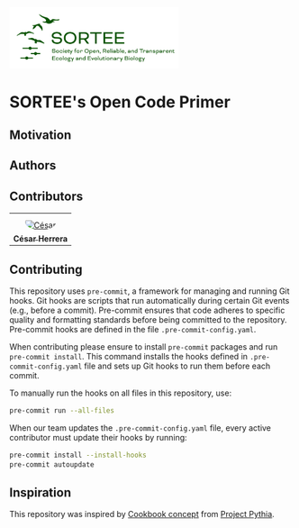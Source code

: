 <img src="src/sortee-logo.png" alt="Thumbnail for Society for Open, Reliable, and Transparent Ecology and Evolutionary Biology" width="300"/>

# SORTEE's Open Code Primer

## Motivation

## Authors

## Contributors

<table>
<tr>
    <td align="center" style="word-wrap: break-word; width: 150.0; height: 150.0">
        <a href=https://github.com/CexyNature>
            <img src=https://avatars.githubusercontent.com/u/29750401?v=4 width="100;"  style="border-radius:50%;align-items:center;justify-content:center;overflow:hidden;padding-top:10px" alt=César Herrera/>
            <br />
            <sub style="font-size:14px"><b>César Herrera</b></sub>
        </a>
    </td>
</tr>
</table>

## Contributing

This repository uses `pre-commit`, a framework for managing and running Git hooks. Git hooks are scripts that run automatically during certain Git events (e.g., before a commit). Pre-commit ensures that code adheres to specific quality and formatting standards before being committed to the repository. Pre-commit hooks are defined in the file `.pre-commit-config.yaml`.

When contributing please ensure to install `pre-commit` packages and run `pre-commit install`. This command installs the hooks defined in `.pre-commit-config.yaml` file and sets up Git hooks to run them before each commit.

To manually run the hooks on all files in this repository, use:

```bash
pre-commit run --all-files
```

When our team updates the `.pre-commit-config.yaml` file, every active contributor must update their hooks by running:

```bash
pre-commit install --install-hooks
pre-commit autoupdate
```

## Inspiration

This repository was inspired by [Cookbook concept](https://cookbooks.projectpythia.org) from [Project Pythia](https://projectpythia.org).

